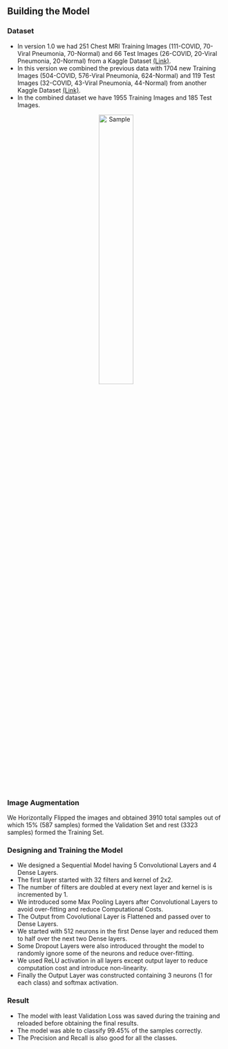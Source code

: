 ## Building the Model

### Dataset
- In version 1.0 we had 251 Chest MRI Training Images (111-COVID, 70-Viral Pneumonia, 70-Normal) and 66 Test Images (26-COVID, 20-Viral Pneumonia, 20-Normal) from a Kaggle Dataset [(Link)](https://www.kaggle.com/pranavraikokte/covid19-image-dataset).
- In this version we combined the previous data with 1704 new Training Images (504-COVID, 576-Viral Pneumonia, 624-Normal) and 119 Test Images (32-COVID, 43-Viral Pneumonia, 44-Normal) from another Kaggle Dataset [(Link)](https://www.kaggle.com/sid321axn/covid-cxr-image-dataset-research).
- In the combined dataset we have 1955 Training Images and 185 Test Images.
<p align = 'center'>
  <img alt="Sample" height=40% src="https://i.ibb.co/Hrp0YyL/Screenshot-2021-08-08-105409.png" width="40%"/>
</p>

### Image Augmentation
We Horizontally Flipped the images and obtained 3910 total samples out of which 15% (587 samples) formed the Validation Set and rest (3323 samples) formed the Training Set.<br>

### Designing and Training the Model
- We designed a Sequential Model having 5 Convolutional Layers and 4 Dense Layers.
- The first layer started with 32 filters and kernel of 2x2.
- The number of filters are doubled at every next layer and kernel is is incremented by 1.
- We introduced some Max Pooling Layers after Convolutional Layers to avoid over-fitting and reduce Computational Costs.
- The Output from Covolutional Layer is Flattened and passed over to Dense Layers.
- We started with 512 neurons in the first Dense layer and reduced them to half over the next two Dense layers.
- Some Dropout Layers were also introduced throught the model to randomly ignore some of the neurons and reduce over-fitting.
- We used ReLU activation in all layers except output layer to reduce computation cost and introduce non-linearity.
- Finally the Output Layer was constructed containing 3 neurons (1 for each class) and softmax activation.

### Result
- The model with least Validation Loss was saved during the training and reloaded before obtaining the final results.
- The model was able to classify 99.45% of the samples correctly.
- The Precision and Recall is also good for all the classes.
